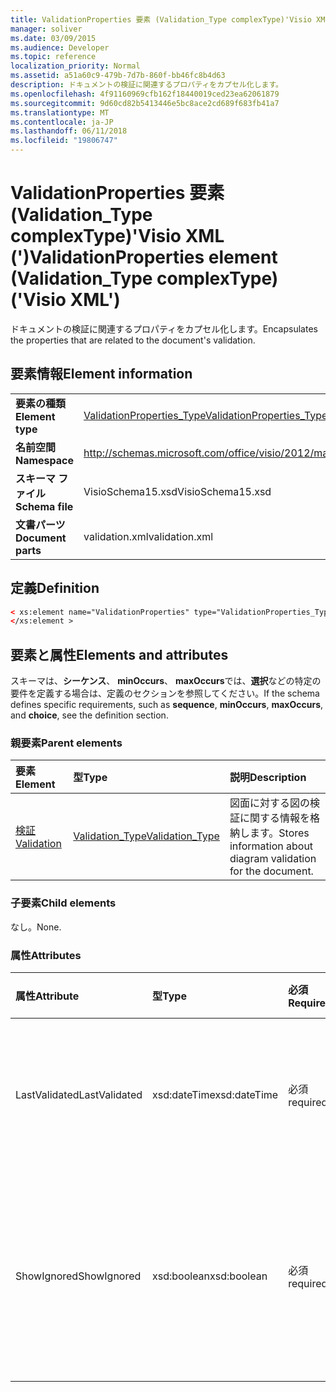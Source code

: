 ```yaml
---
title: ValidationProperties 要素 (Validation_Type complexType)'Visio XML (')
manager: soliver
ms.date: 03/09/2015
ms.audience: Developer
ms.topic: reference
localization_priority: Normal
ms.assetid: a51a60c9-479b-7d7b-860f-bb46fc8b4d63
description: ドキュメントの検証に関連するプロパティをカプセル化します。
ms.openlocfilehash: 4f91160969cfb162f18440019ced23ea62061879
ms.sourcegitcommit: 9d60cd82b5413446e5bc8ace2cd689f683fb41a7
ms.translationtype: MT
ms.contentlocale: ja-JP
ms.lasthandoff: 06/11/2018
ms.locfileid: "19806747"
---
```

# <a name="validationproperties-element-validationtype-complextype-visio-xml"></a><span data-ttu-id="9ca99-103">ValidationProperties 要素 (Validation_Type complexType)'Visio XML (')</span><span class="sxs-lookup"><span data-stu-id="9ca99-103">ValidationProperties element (Validation_Type complexType) ('Visio XML')</span></span>

<span data-ttu-id="9ca99-104">ドキュメントの検証に関連するプロパティをカプセル化します。</span><span class="sxs-lookup"><span data-stu-id="9ca99-104">Encapsulates the properties that are related to the document's validation.</span></span>
  
## <a name="element-information"></a><span data-ttu-id="9ca99-105">要素情報</span><span class="sxs-lookup"><span data-stu-id="9ca99-105">Element information</span></span>

|||
|:-----|:-----|
|<span data-ttu-id="9ca99-106">**要素の種類**</span><span class="sxs-lookup"><span data-stu-id="9ca99-106">**Element type**</span></span> <br/> |[<span data-ttu-id="9ca99-107">ValidationProperties_Type</span><span class="sxs-lookup"><span data-stu-id="9ca99-107">ValidationProperties_Type</span></span>](validationproperties_type-complextypevisio-xml.md) <br/> |
|<span data-ttu-id="9ca99-108">**名前空間**</span><span class="sxs-lookup"><span data-stu-id="9ca99-108">**Namespace**</span></span> <br/> |http://schemas.microsoft.com/office/visio/2012/main  <br/> |
|<span data-ttu-id="9ca99-109">**スキーマ ファイル**</span><span class="sxs-lookup"><span data-stu-id="9ca99-109">**Schema file**</span></span> <br/> |<span data-ttu-id="9ca99-110">VisioSchema15.xsd</span><span class="sxs-lookup"><span data-stu-id="9ca99-110">VisioSchema15.xsd</span></span>  <br/> |
|<span data-ttu-id="9ca99-111">**文書パーツ**</span><span class="sxs-lookup"><span data-stu-id="9ca99-111">**Document parts**</span></span> <br/> |<span data-ttu-id="9ca99-112">validation.xml</span><span class="sxs-lookup"><span data-stu-id="9ca99-112">validation.xml</span></span>  <br/> |
   
## <a name="definition"></a><span data-ttu-id="9ca99-113">定義</span><span class="sxs-lookup"><span data-stu-id="9ca99-113">Definition</span></span>

```XML
< xs:element name="ValidationProperties" type="ValidationProperties_Type" minOccurs="0" maxOccurs="1" >
</xs:element >
```

## <a name="elements-and-attributes"></a><span data-ttu-id="9ca99-114">要素と属性</span><span class="sxs-lookup"><span data-stu-id="9ca99-114">Elements and attributes</span></span>

<span data-ttu-id="9ca99-115">スキーマは、**シーケンス**、 **minOccurs**、 **maxOccurs**では、**選択**などの特定の要件を定義する場合は、定義のセクションを参照してください。</span><span class="sxs-lookup"><span data-stu-id="9ca99-115">If the schema defines specific requirements, such as **sequence**, **minOccurs**, **maxOccurs**, and **choice**, see the definition section.</span></span> 
  
### <a name="parent-elements"></a><span data-ttu-id="9ca99-116">親要素</span><span class="sxs-lookup"><span data-stu-id="9ca99-116">Parent elements</span></span>

|<span data-ttu-id="9ca99-117">**要素**</span><span class="sxs-lookup"><span data-stu-id="9ca99-117">**Element**</span></span>|<span data-ttu-id="9ca99-118">**型**</span><span class="sxs-lookup"><span data-stu-id="9ca99-118">**Type**</span></span>|<span data-ttu-id="9ca99-119">**説明**</span><span class="sxs-lookup"><span data-stu-id="9ca99-119">**Description**</span></span>|
|:-----|:-----|:-----|
|[<span data-ttu-id="9ca99-120">検証</span><span class="sxs-lookup"><span data-stu-id="9ca99-120">Validation</span></span>](validation-elementvisio-xml.md) <br/> |[<span data-ttu-id="9ca99-121">Validation_Type</span><span class="sxs-lookup"><span data-stu-id="9ca99-121">Validation_Type</span></span>](validation_type-complextypevisio-xml.md) <br/> |<span data-ttu-id="9ca99-122">図面に対する図の検証に関する情報を格納します。</span><span class="sxs-lookup"><span data-stu-id="9ca99-122">Stores information about diagram validation for the document.</span></span>  <br/> |
   
### <a name="child-elements"></a><span data-ttu-id="9ca99-123">子要素</span><span class="sxs-lookup"><span data-stu-id="9ca99-123">Child elements</span></span>

<span data-ttu-id="9ca99-124">なし。</span><span class="sxs-lookup"><span data-stu-id="9ca99-124">None.</span></span>
  
### <a name="attributes"></a><span data-ttu-id="9ca99-125">属性</span><span class="sxs-lookup"><span data-stu-id="9ca99-125">Attributes</span></span>

|<span data-ttu-id="9ca99-126">**属性**</span><span class="sxs-lookup"><span data-stu-id="9ca99-126">**Attribute**</span></span>|<span data-ttu-id="9ca99-127">**型**</span><span class="sxs-lookup"><span data-stu-id="9ca99-127">**Type**</span></span>|<span data-ttu-id="9ca99-128">**必須**</span><span class="sxs-lookup"><span data-stu-id="9ca99-128">**Required**</span></span>|<span data-ttu-id="9ca99-129">**説明**</span><span class="sxs-lookup"><span data-stu-id="9ca99-129">**Description**</span></span>|<span data-ttu-id="9ca99-130">**使用可能な値**</span><span class="sxs-lookup"><span data-stu-id="9ca99-130">**Possible values**</span></span>|
|:-----|:-----|:-----|:-----|:-----|
|<span data-ttu-id="9ca99-131">LastValidated</span><span class="sxs-lookup"><span data-stu-id="9ca99-131">LastValidated</span></span>  <br/> |<span data-ttu-id="9ca99-132">xsd:dateTime</span><span class="sxs-lookup"><span data-stu-id="9ca99-132">xsd:dateTime</span></span>  <br/> |<span data-ttu-id="9ca99-133">必須</span><span class="sxs-lookup"><span data-stu-id="9ca99-133">required</span></span>  <br/> |<span data-ttu-id="9ca99-134">日付と時刻をドキュメントが最後に検証されました。</span><span class="sxs-lookup"><span data-stu-id="9ca99-134">The date and time that the document was last validated.</span></span>  <br/> |<span data-ttu-id="9ca99-135">Xsd:dateTime の値を入力します。</span><span class="sxs-lookup"><span data-stu-id="9ca99-135">Values of the xsd:dateTime type.</span></span>  <br/> |
|<span data-ttu-id="9ca99-136">ShowIgnored</span><span class="sxs-lookup"><span data-stu-id="9ca99-136">ShowIgnored</span></span>  <br/> |<span data-ttu-id="9ca99-137">xsd:boolean</span><span class="sxs-lookup"><span data-stu-id="9ca99-137">xsd:boolean</span></span>  <br/> |<span data-ttu-id="9ca99-138">必須</span><span class="sxs-lookup"><span data-stu-id="9ca99-138">required</span></span>  <br/> |<span data-ttu-id="9ca99-139">問題ウィンドウで無視される検証の問題を表示するかどうかを指定します。</span><span class="sxs-lookup"><span data-stu-id="9ca99-139">Specifies whether to show ignored validation issues in the Issues window.</span></span>  <br/> |<span data-ttu-id="9ca99-140">Xsd:boolean の値を入力します。</span><span class="sxs-lookup"><span data-stu-id="9ca99-140">Values of the xsd:boolean type.</span></span>  <br/> |
   

